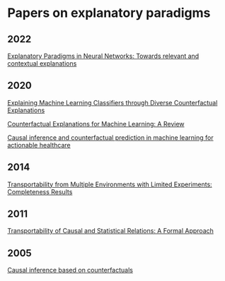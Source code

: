
# Papers on explanatory paradigms

## 2022

[Explanatory Paradigms in Neural Networks: Towards relevant and contextual explanations](https://ieeexplore.ieee.org/stamp/stamp.jsp?arnumber=9810032)

## 2020

[Explaining Machine Learning Classifiers through Diverse Counterfactual Explanations](https://arxiv.org/pdf/1905.07697.pdf)

[Counterfactual Explanations for Machine Learning: A Review](https://arxiv.org/pdf/2010.10596.pdf)

[Causal inference and counterfactual prediction in machine learning for actionable healthcare](https://livrepository.liverpool.ac.uk/3103363/1/causal_ai_in_healthcare_final.pdf)

## 2014
[Transportability from Multiple Environments with Limited Experiments: Completeness Results](https://proceedings.neurips.cc/paper/2014/file/69adc1e107f7f7d035d7baf04342e1ca-Paper.pdf)

## 2011
[Transportability of Causal and Statistical Relations:
A Formal Approach](https://www.aaai.org/ocs/index.php/AAAI/AAAI11/paper/view/3769/3864)

## 2005

[Causal inference based on counterfactuals](https://bmcmedresmethodol.biomedcentral.com/articles/10.1186/1471-2288-5-28)
